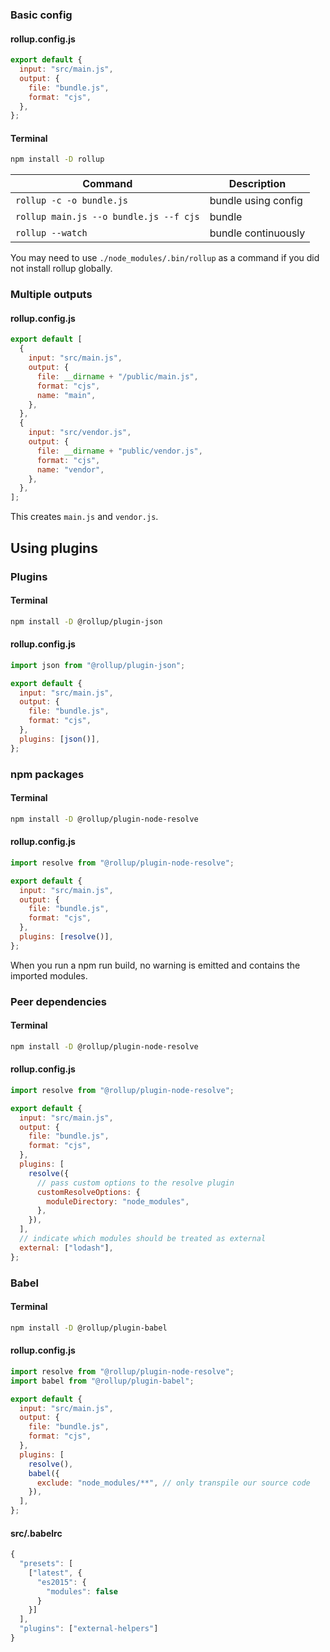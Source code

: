 ### Basic config

#### rollup.config.js

```js
export default {
  input: "src/main.js",
  output: {
    file: "bundle.js",
    format: "cjs",
  },
};
```

#### Terminal

```bash
npm install -D rollup
```

| Command                                | Description         |
| -------------------------------------- | ------------------- |
| `rollup -c -o bundle.js`               | bundle using config |
| `rollup main.js --o bundle.js --f cjs` | bundle              |
| `rollup --watch`                       | bundle continuously |

You may need to use `./node_modules/.bin/rollup` as a command if you did not install rollup globally.

### Multiple outputs

#### rollup.config.js

```js
export default [
  {
    input: "src/main.js",
    output: {
      file: __dirname + "/public/main.js",
      format: "cjs",
      name: "main",
    },
  },
  {
    input: "src/vendor.js",
    output: {
      file: __dirname + "public/vendor.js",
      format: "cjs",
      name: "vendor",
    },
  },
];
```

This creates `main.js` and `vendor.js`.

## Using plugins

### Plugins

#### Terminal

```bash
npm install -D @rollup/plugin-json
```

#### rollup.config.js

```js
import json from "@rollup/plugin-json";

export default {
  input: "src/main.js",
  output: {
    file: "bundle.js",
    format: "cjs",
  },
  plugins: [json()],
};
```

### npm packages

#### Terminal

```bash
npm install -D @rollup/plugin-node-resolve
```

#### rollup.config.js

```js
import resolve from "@rollup/plugin-node-resolve";

export default {
  input: "src/main.js",
  output: {
    file: "bundle.js",
    format: "cjs",
  },
  plugins: [resolve()],
};
```

When you run a npm run build, no warning is emitted and contains the imported modules.

### Peer dependencies

#### Terminal

```bash
npm install -D @rollup/plugin-node-resolve
```

#### rollup.config.js

```js
import resolve from "@rollup/plugin-node-resolve";

export default {
  input: "src/main.js",
  output: {
    file: "bundle.js",
    format: "cjs",
  },
  plugins: [
    resolve({
      // pass custom options to the resolve plugin
      customResolveOptions: {
        moduleDirectory: "node_modules",
      },
    }),
  ],
  // indicate which modules should be treated as external
  external: ["lodash"],
};
```

### Babel

#### Terminal

```bash
npm install -D @rollup/plugin-babel
```

#### rollup.config.js

```js
import resolve from "@rollup/plugin-node-resolve";
import babel from "@rollup/plugin-babel";

export default {
  input: "src/main.js",
  output: {
    file: "bundle.js",
    format: "cjs",
  },
  plugins: [
    resolve(),
    babel({
      exclude: "node_modules/**", // only transpile our source code
    }),
  ],
};
```

#### src/.babelrc

```js
{
  "presets": [
    ["latest", {
      "es2015": {
        "modules": false
      }
    }]
  ],
  "plugins": ["external-helpers"]
}
```
